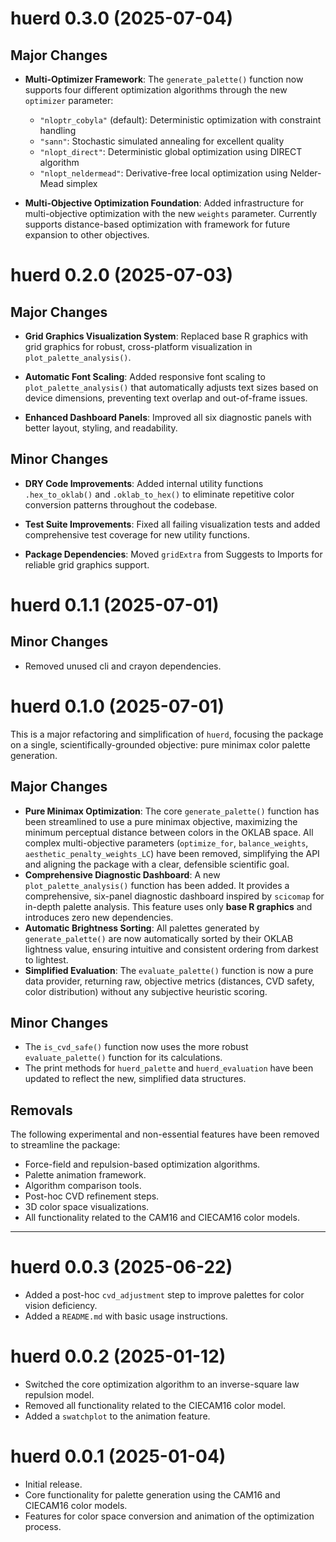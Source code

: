 # huerd 0.3.0 (2025-07-04)

## Major Changes

*   **Multi-Optimizer Framework**: The `generate_palette()` function now supports four different optimization algorithms through the new `optimizer` parameter:
    - `"nloptr_cobyla"` (default): Deterministic optimization with constraint handling
    - `"sann"`: Stochastic simulated annealing for excellent quality
    - `"nlopt_direct"`: Deterministic global optimization using DIRECT algorithm
    - `"nlopt_neldermead"`: Derivative-free local optimization using Nelder-Mead simplex

*   **Multi-Objective Optimization Foundation**: Added infrastructure for multi-objective optimization with the new `weights` parameter. Currently supports distance-based optimization with framework for future expansion to other objectives.

# huerd 0.2.0 (2025-07-03)

## Major Changes

*   **Grid Graphics Visualization System**: Replaced base R graphics with grid graphics for robust, cross-platform visualization in `plot_palette_analysis()`.

*   **Automatic Font Scaling**: Added responsive font scaling to `plot_palette_analysis()` that automatically adjusts text sizes based on device dimensions, preventing text overlap and out-of-frame issues.

*   **Enhanced Dashboard Panels**: Improved all six diagnostic panels with better layout, styling, and readability.

## Minor Changes

*   **DRY Code Improvements**: Added internal utility functions `.hex_to_oklab()` and `.oklab_to_hex()` to eliminate repetitive color conversion patterns throughout the codebase.

*   **Test Suite Improvements**: Fixed all failing visualization tests and added comprehensive test coverage for new utility functions.

*   **Package Dependencies**: Moved `gridExtra` from Suggests to Imports for reliable grid graphics support.

# huerd 0.1.1 (2025-07-01)

## Minor Changes
*   Removed unused cli and crayon dependencies. 

# huerd 0.1.0 (2025-07-01)

This is a major refactoring and simplification of `huerd`, focusing the package on a single, scientifically-grounded objective: pure minimax color palette generation.

## Major Changes

*   **Pure Minimax Optimization**: The core `generate_palette()` function has been streamlined to use a pure minimax objective, maximizing the minimum perceptual distance between colors in the OKLAB space. All complex multi-objective parameters (`optimize_for`, `balance_weights`, `aesthetic_penalty_weights_LC`) have been removed, simplifying the API and aligning the package with a clear, defensible scientific goal.
*   **Comprehensive Diagnostic Dashboard**: A new `plot_palette_analysis()` function has been added. It provides a comprehensive, six-panel diagnostic dashboard inspired by `scicomap` for in-depth palette analysis. This feature uses only **base R graphics** and introduces zero new dependencies.
*   **Automatic Brightness Sorting**: All palettes generated by `generate_palette()` are now automatically sorted by their OKLAB lightness value, ensuring intuitive and consistent ordering from darkest to lightest.
*   **Simplified Evaluation**: The `evaluate_palette()` function is now a pure data provider, returning raw, objective metrics (distances, CVD safety, color distribution) without any subjective heuristic scoring.

## Minor Changes

*   The `is_cvd_safe()` function now uses the more robust `evaluate_palette()` function for its calculations.
*   The print methods for `huerd_palette` and `huerd_evaluation` have been updated to reflect the new, simplified data structures.

## Removals

The following experimental and non-essential features have been removed to streamline the package:

*   Force-field and repulsion-based optimization algorithms.
*   Palette animation framework.
*   Algorithm comparison tools.
*   Post-hoc CVD refinement steps.
*   3D color space visualizations.
*   All functionality related to the CAM16 and CIECAM16 color models.

---

# huerd 0.0.3 (2025-06-22)

*   Added a post-hoc `cvd_adjustment` step to improve palettes for color vision deficiency.
*   Added a `README.md` with basic usage instructions.

# huerd 0.0.2 (2025-01-12)

*   Switched the core optimization algorithm to an inverse-square law repulsion model.
*   Removed all functionality related to the CIECAM16 color model.
*   Added a `swatchplot` to the animation feature.

# huerd 0.0.1 (2025-01-04)

*   Initial release.
*   Core functionality for palette generation using the CAM16 and CIECAM16 color models.
*   Features for color space conversion and animation of the optimization process.
